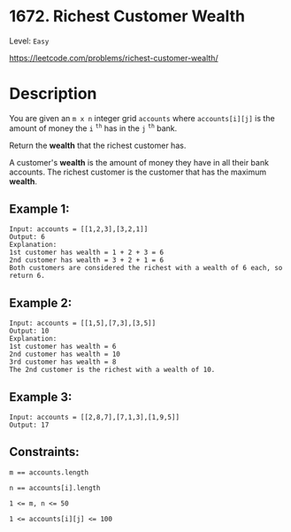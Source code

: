 # 1672. Richest Customer Wealth
Level: `Easy`

https://leetcode.com/problems/richest-customer-wealth/

# Description

You are given an `m x n` integer grid `accounts` where `accounts[i][j]` is the amount of money the `i` <sup>`th`</sup> has in the `j` <sup>`th`</sup> bank. 

Return the <b>wealth</b> that the richest customer has.

A customer's <b>wealth</b> is the amount of money they have in all their bank accounts. The richest customer is the customer that has the maximum <b>wealth</b>.

## Example 1:

    Input: accounts = [[1,2,3],[3,2,1]]
    Output: 6
    Explanation:
    1st customer has wealth = 1 + 2 + 3 = 6
    2nd customer has wealth = 3 + 2 + 1 = 6
    Both customers are considered the richest with a wealth of 6 each, so return 6.

## Example 2:

    Input: accounts = [[1,5],[7,3],[3,5]]
    Output: 10
    Explanation:
    1st customer has wealth = 6
    2nd customer has wealth = 10
    3rd customer has wealth = 8
    The 2nd customer is the richest with a wealth of 10.

## Example 3:

    Input: accounts = [[2,8,7],[7,1,3],[1,9,5]]
    Output: 17

## Constraints:

`m == accounts.length`

`n == accounts[i].length`

`1 <= m, n <= 50`

`1 <= accounts[i][j] <= 100`